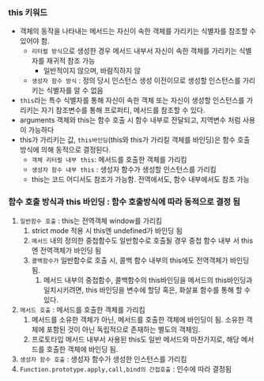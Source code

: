 ### this 키워드
- 객체의 동작을 나타내는 메서드는 자신이 속한 객체를 가리키는 식별자를 참조할 수 있어야 함.
    - `리터럴 방식`으로 생성한 경우 메서드 내부서 자신이 속한 객체를 가리키는 식별자를 재귀적 참조 가능
        - 일반적이지 않으며, 바람직하지 않
    - `생성자 함수 방식` : 정의 당시 인스턴스 생성 이전이므로 생성할 인스턴스를 가리키는 식별자를 알 수 없음
- `this`라는 특수 식별자를 통해 자신이 속한 객체 또는 자신이 생성할 인스턴스를 가리키는 자기 참조변수를 통해 프로퍼티, 메서드를 참조할 수 있다.
- arguments 객체와 this는 함수 호출 시 함수 내부로 전달되고, 지역변수 처럼 사용이 가능하다
- this가 가리키는 값, `this바인딩`(this와 this가 가리킬 객체를 바인딩)은 함수 호출 방식에 의해 동적으로 결정된다.
    - `객체 리터럴 내부 this`: 메서드를 호출한 객체를 가리킴
    - `생성자 함수 내부 this` : 생성자 함수가 생성할 인스턴스를 가리킴
    - this는 코드 어디서도 참조가 가능함. 전역에서도, 함수 내부에서도 참조 가능

### 함수 호출 방식과 this 바인딩 : 함수 호출방식에 따라 동적으로 결정 됨

1. `일반함수 호출` : this는 전역객체 window를 가리킴
    1. strict mode 적용 시 this엔 undefined가 바인딩 됨
    2. `메서드` 내의 정의한 중첩함수도 일반함수로 호출될 경우 중첩 함수 내부 서 this엔 전역객체가 바인딩 됨
    3. `콜백함수가` 일반함수로 호출 시, 콜백 함수 내부의 this에도 전역객체가 바인딩 됨.
        1. 메서드 내부의 중첩함수, 콜백함수의 this바인딩을 메서드의 this바인딩과 일치시키려면, this 바인딩을 변수에 할당 혹은, 화살표 함수를 통해 할 수 있다.
2. `메서드 호출` : 메서드를 호출한 객체를 가리킴
    1. 메서드를 소유한 객체가 아닌, 메서드를 호출한 객체에 바인딩이 됨. 소유한 객체에 포함된 것이 아닌 독립적으로 존재하는 별도의 객체임.
    2. 프로토타입 메서드 내부서 사용된 this도 일반 메서드와 마찬가지로, 해당 메서드를 호출한 객체에 바인딩 됨.
3. `생성자 함수 호출` : 생성자 함수가 생성한 인스턴스를 가리킴
4. `Function.prototype.apply,call,bind의 간접호출` : 인수에 따라 결정됨